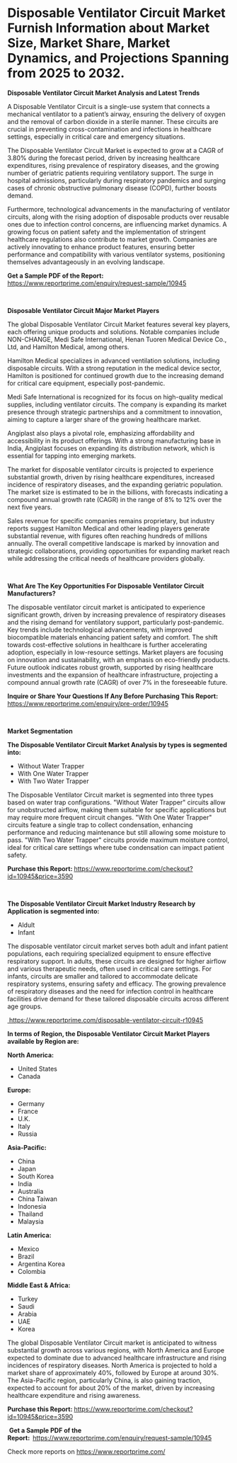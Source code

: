 <p><h1>Disposable Ventilator Circuit Market Furnish Information about Market Size, Market Share, Market Dynamics, and Projections Spanning from 2025 to 2032.</h1></p><p><strong>Disposable Ventilator Circuit Market Analysis and Latest Trends</strong></p>
<p><p>A Disposable Ventilator Circuit is a single-use system that connects a mechanical ventilator to a patient’s airway, ensuring the delivery of oxygen and the removal of carbon dioxide in a sterile manner. These circuits are crucial in preventing cross-contamination and infections in healthcare settings, especially in critical care and emergency situations.</p><p>The Disposable Ventilator Circuit Market is expected to grow at a CAGR of 3.80% during the forecast period, driven by increasing healthcare expenditures, rising prevalence of respiratory diseases, and the growing number of geriatric patients requiring ventilatory support. The surge in hospital admissions, particularly during respiratory pandemics and surging cases of chronic obstructive pulmonary disease (COPD), further boosts demand.</p><p>Furthermore, technological advancements in the manufacturing of ventilator circuits, along with the rising adoption of disposable products over reusable ones due to infection control concerns, are influencing market dynamics. A growing focus on patient safety and the implementation of stringent healthcare regulations also contribute to market growth. Companies are actively innovating to enhance product features, ensuring better performance and compatibility with various ventilator systems, positioning themselves advantageously in an evolving landscape.</p></p>
<p><strong>Get a Sample PDF of the Report:&nbsp;</strong> <a href="https://www.reportprime.com/enquiry/request-sample/10945?utm_campaign=2606&utm_medium=2&utm_source=Github&utm_content=ia&utm_term=20032025&utm_id=disposable-ventilator-circuit">https://www.reportprime.com/enquiry/request-sample/10945</a></p>
<p>&nbsp;</p>
<p><strong>Disposable Ventilator Circuit Major Market Players</strong></p>
<p><p>The global Disposable Ventilator Circuit Market features several key players, each offering unique products and solutions. Notable companies include NON-CHANGE, Medi Safe International, Henan Tuoren Medical Device Co., Ltd, and Hamilton Medical, among others. </p><p>Hamilton Medical specializes in advanced ventilation solutions, including disposable circuits. With a strong reputation in the medical device sector, Hamilton is positioned for continued growth due to the increasing demand for critical care equipment, especially post-pandemic. </p><p>Medi Safe International is recognized for its focus on high-quality medical supplies, including ventilator circuits. The company is expanding its market presence through strategic partnerships and a commitment to innovation, aiming to capture a larger share of the growing healthcare market.</p><p>Angiplast also plays a pivotal role, emphasizing affordability and accessibility in its product offerings. With a strong manufacturing base in India, Angiplast focuses on expanding its distribution network, which is essential for tapping into emerging markets.</p><p>The market for disposable ventilator circuits is projected to experience substantial growth, driven by rising healthcare expenditures, increased incidence of respiratory diseases, and the expanding geriatric population. The market size is estimated to be in the billions, with forecasts indicating a compound annual growth rate (CAGR) in the range of 8% to 12% over the next five years.</p><p>Sales revenue for specific companies remains proprietary, but industry reports suggest Hamilton Medical and other leading players generate substantial revenue, with figures often reaching hundreds of millions annually. The overall competitive landscape is marked by innovation and strategic collaborations, providing opportunities for expanding market reach while addressing the critical needs of healthcare providers globally.</p></p>
<p>&nbsp;</p>
<p><strong>What Are The Key Opportunities For Disposable Ventilator Circuit Manufacturers?</strong></p>
<p><p>The disposable ventilator circuit market is anticipated to experience significant growth, driven by increasing prevalence of respiratory diseases and the rising demand for ventilatory support, particularly post-pandemic. Key trends include technological advancements, with improved biocompatible materials enhancing patient safety and comfort. The shift towards cost-effective solutions in healthcare is further accelerating adoption, especially in low-resource settings. Market players are focusing on innovation and sustainability, with an emphasis on eco-friendly products. Future outlook indicates robust growth, supported by rising healthcare investments and the expansion of healthcare infrastructure, projecting a compound annual growth rate (CAGR) of over 7% in the foreseeable future.</p></p>
<p><strong>Inquire or Share Your Questions If Any Before Purchasing This Report:</strong> <a href="https://www.reportprime.com/enquiry/pre-order/10945?utm_campaign=2606&utm_medium=2&utm_source=Github&utm_content=ia&utm_term=20032025&utm_id=disposable-ventilator-circuit">https://www.reportprime.com/enquiry/pre-order/10945</a></p>
<p>&nbsp;</p>
<p><strong>Market Segmentation</strong></p>
<p><strong>The Disposable Ventilator Circuit Market Analysis by types is segmented into:</strong></p>
<p><ul><li>Without Water Trapper</li><li>With One Water Trapper</li><li>With Two Water Trapper</li></ul></p>
<p><p>The Disposable Ventilator Circuit market is segmented into three types based on water trap configurations. "Without Water Trapper" circuits allow for unobstructed airflow, making them suitable for specific applications but may require more frequent circuit changes. "With One Water Trapper" circuits feature a single trap to collect condensation, enhancing performance and reducing maintenance but still allowing some moisture to pass. "With Two Water Trapper" circuits provide maximum moisture control, ideal for critical care settings where tube condensation can impact patient safety.</p></p>
<p><strong>Purchase this Report:&nbsp;</strong><a href="https://www.reportprime.com/checkout?id=10945&price=3590&utm_campaign=2606&utm_medium=2&utm_source=Github&utm_content=ia&utm_term=20032025&utm_id=disposable-ventilator-circuit">https://www.reportprime.com/checkout?id=10945&price=3590</a></p>
<p>&nbsp;</p>
<p><strong>The Disposable Ventilator Circuit Market Industry Research by Application is segmented into:</strong></p>
<p><ul><li>Aldult</li><li>Infant</li></ul></p>
<p><p>The disposable ventilator circuit market serves both adult and infant patient populations, each requiring specialized equipment to ensure effective respiratory support. In adults, these circuits are designed for higher airflow and various therapeutic needs, often used in critical care settings. For infants, circuits are smaller and tailored to accommodate delicate respiratory systems, ensuring safety and efficacy. The growing prevalence of respiratory diseases and the need for infection control in healthcare facilities drive demand for these tailored disposable circuits across different age groups.</p></p>
<p><a href="https://www.reportprime.com/disposable-ventilator-circuit-r10945?utm_campaign=2606&utm_medium=2&utm_source=Github&utm_content=ia&utm_term=20032025&utm_id=disposable-ventilator-circuit">&nbsp;https://www.reportprime.com/disposable-ventilator-circuit-r10945</a></p>
<p><strong>In terms of Region, the Disposable Ventilator Circuit Market Players available by Region are:</strong></p>
<p>
    <p> <strong> North America: </strong>
        <ul>
            <li>United States</li>
            <li>Canada</li>
        </ul>
        </p> 
    <p> <strong> Europe: </strong>
        <ul>
            <li>Germany</li>
            <li>France</li>
            <li>U.K.</li>
            <li>Italy</li>
            <li>Russia</li>
        </ul>
        </p> 
    <p> <strong> Asia-Pacific: </strong>
        <ul>
            <li>China</li>
            <li>Japan</li>
            <li>South Korea</li>
            <li>India</li>
            <li>Australia</li>
            <li>China Taiwan</li>
            <li>Indonesia</li>
            <li>Thailand</li>
            <li>Malaysia</li>
        </ul>
        </p> 
    <p> <strong> Latin America: </strong>
        <ul>
            <li>Mexico</li>
            <li>Brazil</li>
            <li>Argentina Korea</li>
            <li>Colombia</li>
        </ul>
        </p> 
    <p> <strong> Middle East & Africa: </strong>
        <ul>
            <li>Turkey</li>
            <li>Saudi</li>
            <li>Arabia</li>
            <li>UAE</li>
            <li>Korea</li>
        </ul>
    </p>
    </p>
<p><p>The global Disposable Ventilator Circuit market is anticipated to witness substantial growth across various regions, with North America and Europe expected to dominate due to advanced healthcare infrastructure and rising incidences of respiratory diseases. North America is projected to hold a market share of approximately 40%, followed by Europe at around 30%. The Asia-Pacific region, particularly China, is also gaining traction, expected to account for about 20% of the market, driven by increasing healthcare expenditure and rising awareness.</p></p>
<p><strong>Purchase this Report: </strong><a href="https://www.reportprime.com/checkout?id=10945&price=3590&utm_campaign=2606&utm_medium=2&utm_source=Github&utm_content=ia&utm_term=20032025&utm_id=disposable-ventilator-circuit">https://www.reportprime.com/checkout?id=10945&price=3590</a></p>
<p>&nbsp;<strong>Get a Sample PDF of the Report:&nbsp;&nbsp;</strong><a href="https://www.reportprime.com/enquiry/request-sample/10945?utm_campaign=2606&utm_medium=2&utm_source=Github&utm_content=ia&utm_term=20032025&utm_id=disposable-ventilator-circuit">https://www.reportprime.com/enquiry/request-sample/10945</a></p>
<p><strong></strong></p>
<p>Check more reports on <a href="https://www.reportprime.com/?utm_campaign=2606&utm_medium=2&utm_source=Github&utm_content=ia&utm_term=20032025&utm_id=disposable-ventilator-circuit">https://www.reportprime.com/</a></p>